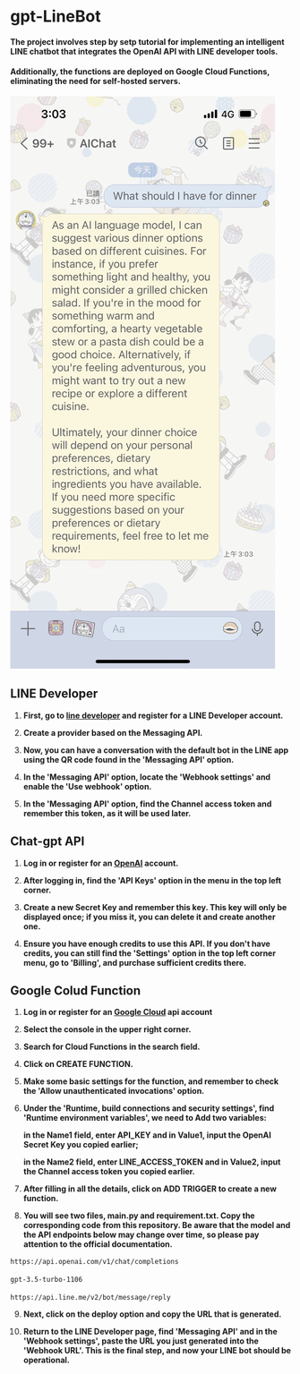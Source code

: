 # gpt-LineBot

<h4>The project involves step by setp tutorial for implementing an intelligent LINE chatbot that integrates the OpenAI API with LINE developer tools.</h4>
  
<h4>Additionally, the functions are deployed on Google Cloud Functions, eliminating the need for self-hosted servers.</h4>

![Example Image](example.jpg)

## LINE Developer

1. **First, go to [line developer](https://developers.line.biz/en/?status=success) and register for a LINE Developer account.**
   
2. **Create a provider based on the Messaging API.**
   
3. **Now, you can have a conversation with the default bot in the LINE app using the QR code found in the 'Messaging API' option.**
   
4. **In the 'Messaging API' option, locate the 'Webhook settings' and enable the 'Use webhook' option.**
   
5. **In the 'Messaging API' option, find the Channel access token and remember this token, as it will be used later.**

## Chat-gpt API

1. **Log in or register for an [OpenAI](https://openai.com/blog/openai-api) account.**
 
2. **After logging in, find the 'API Keys' option in the menu in the top left corner.**
   
3. **Create a new Secret Key and remember this key. This key will only be displayed once; if you miss it, you can delete it and create another one.**
   
4. **Ensure you have enough credits to use this API. If you don't have credits, you can still find the 'Settings' option in the top left corner menu, go to 'Billing', and purchase sufficient credits there.**

## Google Colud Function

1. **Log in or register for an [Google Cloud](https://cloud.google.com/apis) api account**
   
2. **Select the console in the upper right corner.**

3. **Search for Cloud Functions in the search field.**
 
4. **Click on CREATE FUNCTION.**
 
5. **Make some basic settings for the function, and remember to check the 'Allow unauthenticated invocations' option.**

6. **Under the 'Runtime, build connections and security settings', find 'Runtime environment variables', we need to Add two variables:**

   **in the Name1 field, enter API_KEY and in Value1, input the OpenAI Secret Key you copied earlier;**

   **in the Name2 field, enter LINE_ACCESS_TOKEN and in Value2, input the Channel access token you copied earlier.**
    
8. **After filling in all the details, click on ADD TRIGGER to create a new function.**

9. **You will see two files, main.py and requirement.txt. Copy the corresponding code from this repository. Be aware that the model and the API endpoints below may change over time, so please pay attention to the official documentation.**

```
https://api.openai.com/v1/chat/completions

gpt-3.5-turbo-1106

https://api.line.me/v2/bot/message/reply
```

9. **Next, click on the deploy option and copy the URL that is generated.**
    
10. **Return to the LINE Developer page, find 'Messaging API' and in the 'Webhook settings', paste the URL you just generated into the 'Webhook URL'. This is the final step, and now your LINE bot should be operational.**

